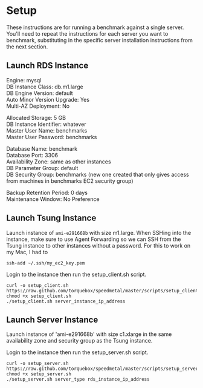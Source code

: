# Setup

These instructions are for running a benchmark against a single
server. You'll need to repeat the instructions for each server you
want to benchmark, substituting in the specific server installation
instructions from the next section.


## Launch RDS Instance

Engine: mysql  
DB Instance Class: db.m1.large  
DB Engine Version: default  
Auto Minor Version Upgrade: Yes  
Multi-AZ Deployment: No  

Allocated Storage: 5 GB  
DB Instance Identifier: whatever  
Master User Name: benchmarks  
Master User Password: benchmarks  

Database Name: benchmark  
Database Port: 3306  
Availability Zone: same as other instances  
DB Parameter Group: default  
DB Security Group: benchmarks (new one created that only gives access  
                   from machines in benchmarks EC2 security group)

Backup Retention Period: 0 days  
Maintenance Window: No Preference


## Launch Tsung Instance

Launch instance of `ami-e291668b` with size m1.large. When SSHing into
the instance, make sure to use Agent Forwarding so we can SSH from the
Tsung instance to other instances without a password. For this to work
on my Mac, I had to

    ssh-add ~/.ssh/my_ec2_key.pem

Login to the instance then run the setup_client.sh script.

    curl -o setup_client.sh https://raw.github.com/torquebox/speedmetal/master/scripts/setup_client.sh
    chmod +x setup_client.sh
    ./setup_client.sh server_instance_ip_address


## Launch Server Instance

Launch instance of 'ami-e291668b' with size c1.xlarge in the same
availability zone and security group as the Tsung instance.

Login to the instance then run the setup_server.sh script.

    curl -o setup_server.sh https://raw.github.com/torquebox/speedmetal/master/scripts/setup_server.sh
    chmod +x setup_server.sh
    ./setup_server.sh server_type rds_instance_ip_address
